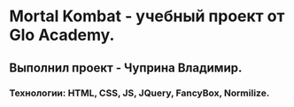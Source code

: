 # Mortal Kombat - учебный проект от Glo Academy.
## Выполнил проект - Чуприна Владимир.
### Технологии: HTML, CSS, JS, JQuery, FancyBox, Normilize.
